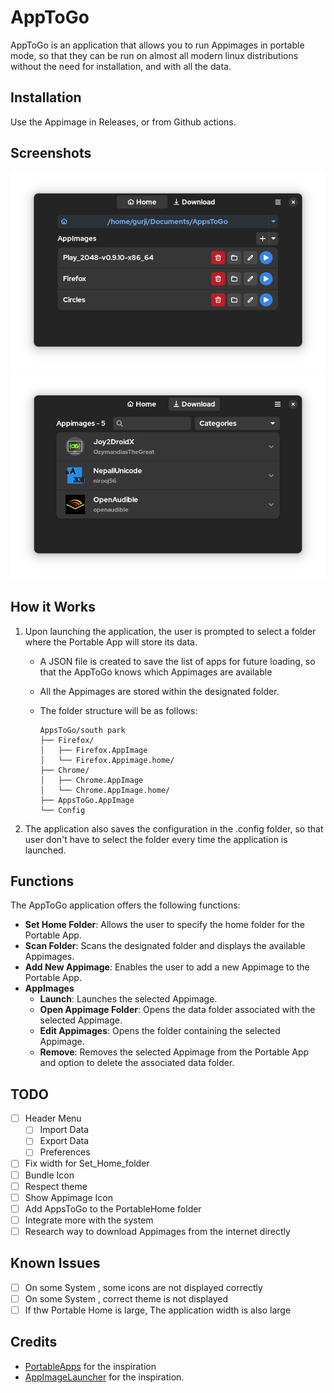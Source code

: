 # AppToGo

AppToGo is an application that allows you to run Appimages in portable mode, so that they can be run on almost all modern linux distributions without the need for installation, and with all the data.

## Installation

Use the Appimage in Releases, or from Github actions.

## Screenshots

![Screenshot](assets/screenshot/home_dark.png)
![Screenshot](assets/screenshot/download_dark.png)

## How it Works

1. Upon launching the application, the user is prompted to select a folder where the Portable App will store its data.
   - A JSON file is created to save the list of apps for future loading, so that the AppToGo knows which Appimages are available
   - All the Appimages are stored within the designated folder.
   - The folder structure will be as follows:

        ``` folder structure
        AppsToGo/south park
        ├── Firefox/
        │   ├── Firefox.AppImage
        │   └── Firefox.Appimage.home/
        ├── Chrome/
        │   ├── Chrome.AppImage
        │   └── Chrome.AppImage.home/
        ├── AppsToGo.AppImage
        └── Config
        ```

2. The application also saves the configuration in the .config folder, so that user don't have to select the folder every time the application is launched.

## Functions

The AppToGo application offers the following functions:

- **Set Home Folder**: Allows the user to specify the home folder for the Portable App.
- **Scan Folder**: Scans the designated folder and displays the available Appimages.
- **Add New Appimage**: Enables the user to add a new Appimage to the Portable App.
- **AppImages**
  - **Launch**: Launches the selected Appimage.
  - **Open Appimage Folder**: Opens the data folder associated with the selected Appimage.
  - **Edit Appimages**: Opens the folder containing the selected Appimage.
  - **Remove**: Removes the selected Appimage from the Portable App and option to delete the associated data folder.

## TODO

- [ ] Header Menu
  - [ ] Import Data
  - [ ] Export Data
  - [ ] Preferences
- [ ] Fix width for Set_Home_folder
- [ ] Bundle Icon
- [ ] Respect theme
- [ ] Show Appimage Icon
- [ ] Add AppsToGo to the PortableHome folder
- [ ] Integrate more with the system
- [ ] Research way to download Appimages from the internet directly

## Known Issues

- [ ] On some System , some icons are not displayed correctly
- [ ] On some System , correct theme is not displayed
- [ ] If thw Portable Home is large, The application width is also large

## Credits

- [PortableApps](https://portableapps.com/) for the inspiration
- [AppImageLauncher](https://github.com/TheAssassin/AppImageLauncher) for the inspiration.
